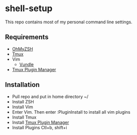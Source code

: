 # shell-setup
This repo contains most of my personal command line settings.

## Requirements

- [OhMyZSH](https://github.com/robbyrussell/oh-my-zsh)
- [Tmux](https://tmux.github.io/)
- Vim
  - [Vundle](https://github.com/VundleVim/Vundle.vim)
- [Tmux Plugin Manager](https://github.com/tmux-plugins/tpm)

## Installation 
- Pull repo and put in home directory ~/
- Install ZSH
- Install Vim
- Enter Vim. Then enter :PluginInstall to install all vim plugins
- Install Tmux
- Install [Tmux Plugin Manager](https://github.com/tmux-plugins/tpm)
- Install Plugins Ctl+b, shift+i

